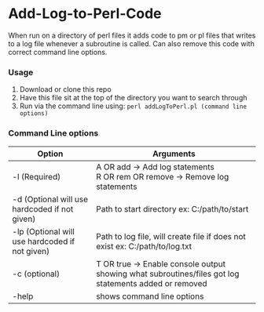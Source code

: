 # Add-Log-to-Perl-Code
When run on a directory of perl files it adds code to pm or pl files that writes to a log file whenever a subroutine is called. Can also remove this code with correct command line options.

### Usage
1. Download or clone this repo
2. Have this file sit at the top of the directory you want to search through
3. Run via the command line using: `perl addLogToPerl.pl (command line options)`

### Command Line options
Option | Arguments
-------|----------
-l (Required) | A OR add -> Add log statements <br>R OR rem OR remove -> Remove log statements
-d (Optional will use hardcoded if not given) | Path to start directory ex: C:/path/to/start
-lp (Optional will use hardcoded if not given) | Path to log file, will create file if does not exist ex: C:/path/to/log.txt
-c (optional) | T OR true -> Enable console output showing what subroutines/files got log statements added or removed
-help | shows command line options
